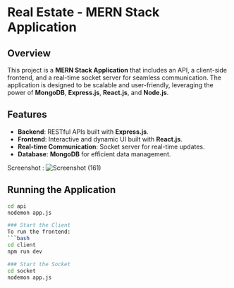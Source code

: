 # Real Estate - MERN Stack Application

## Overview
This project is a **MERN Stack Application** that includes an API, a client-side frontend, and a real-time socket server for seamless communication. The application is designed to be scalable and user-friendly, leveraging the power of **MongoDB**, **Express.js**, **React.js**, and **Node.js**.

## Features
- **Backend**: RESTful APIs built with **Express.js**.
- **Frontend**: Interactive and dynamic UI built with **React.js**.
- **Real-time Communication**: Socket server for real-time updates.
- **Database**: **MongoDB** for efficient data management.

Screenshot :
![Screenshot (161)](https://github.com/user-attachments/assets/b3a0d0f7-b68c-403d-b5e2-81b0656c791d)

## Running the Application


```bash
cd api
nodemon app.js

### Start the Client
To run the frontend:
```bash
cd client
npm run dev

### Start the Socket
cd socket
nodemon app.js

